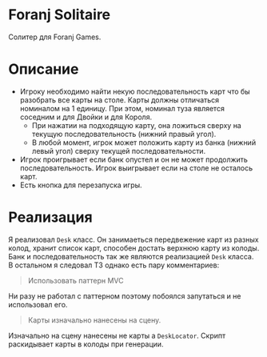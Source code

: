 # Foranj Solitaire
Солитер для Foranj Games.

# Описание
- Игроку необходимо найти некую последовательность карт что бы разобрать все карты на столе. Карты должны отличаться номиналом на 1 единицу. При этом, номинал туза является соседним и для Двойки и для Короля.
  - При нажатии на подходящую карту, она ложиться сверху на текущую последовательность (нижний правый угол).
  - В любой момент, игрок может положить карту из банка (нижний левый угол) сверху текущей последовательности.
- Игрок проигрывает если банк опустел и он не может продолжить последовательность. Игрок выигрывает если на столе не осталось карт.
- Есть кнопка для перезапуска игры.

# Реализация
Я реализовал `Desk` класс. Он занимаеться передвежение карт из разных колод, хранит список карт, способен достать верхнюю карту из колоды. Банк и последовательность так же являются реализацией `Desk` класса. В остальном я следовал ТЗ однако есть пару комментариев:
> Использовать паттерн MVC

Ни разу не работал с паттерном поэтому побоялся запутаться и не использовал его.

> Карты изначально нанесены на сцену.

Изначально на сцену нанесены не карты а `DeskLocator`. Скрипт раскидывает карты в колоды при генерации.
